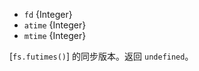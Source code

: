 <!-- YAML
added: v0.4.2
-->

* `fd` {Integer}
* `atime` {Integer}
* `mtime` {Integer}

[`fs.futimes()`] 的同步版本。返回 `undefined`。

